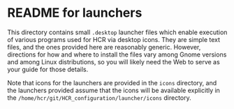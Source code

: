 # README for launchers

This directory contains small `.desktop` launcher files which enable execution of various programs used for HCR via desktop icons. They are simple text files, and the ones provided here are reasonably generic. However, directions for how and where to install the files vary among Gnome versions and among Linux distributions, so you will likely need the Web to serve as your guide for those details.

Note that icons for the launchers are provided in the `icons` directory, and the launchers provided assume that the icons will be available explicitly in the `/home/hcr/git/HCR_configuration/launcher/icons` directory.
